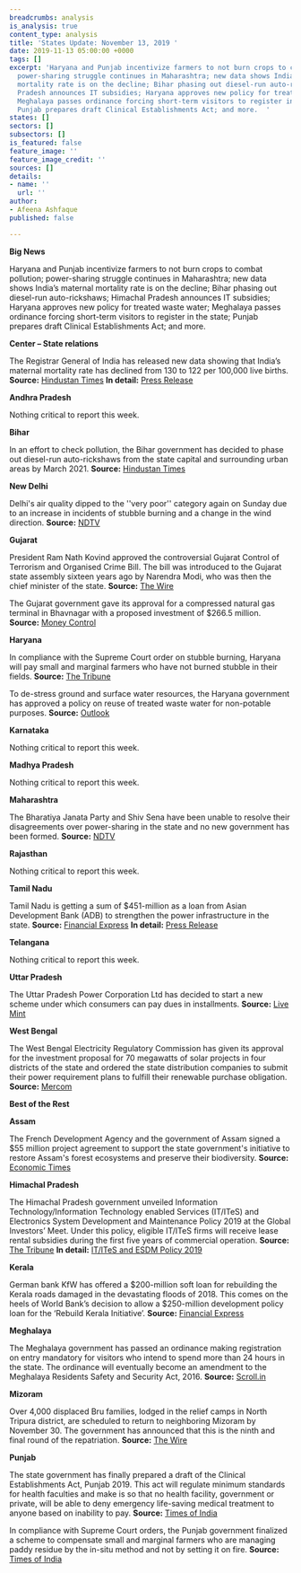 ```yaml
---
breadcrumbs: analysis
is_analysis: true
content_type: analysis
title: 'States Update: November 13, 2019 '
date: 2019-11-13 05:00:00 +0000
tags: []
excerpt: 'Haryana and Punjab incentivize farmers to not burn crops to combat pollution;
  power-sharing struggle continues in Maharashtra; new data shows India’s maternal
  mortality rate is on the decline; Bihar phasing out diesel-run auto-rickshaws; Himachal
  Pradesh announces IT subsidies; Haryana approves new policy for treated waste water;
  Meghalaya passes ordinance forcing short-term visitors to register in the state;
  Punjab prepares draft Clinical Establishments Act; and more.  '
states: []
sectors: []
subsectors: []
is_featured: false
feature_image: ''
feature_image_credit: ''
sources: []
details:
- name: ''
  url: ''
author:
- Afeena Ashfaque
published: false

---
```

**Big News**

Haryana and Punjab incentivize farmers to not burn crops to combat pollution; power-sharing struggle continues in Maharashtra; new data shows India’s maternal mortality rate is on the decline; Bihar phasing out diesel-run auto-rickshaws; Himachal Pradesh announces IT subsidies; Haryana approves new policy for treated waste water; Meghalaya passes ordinance forcing short-term visitors to register in the state; Punjab prepares draft Clinical Establishments Act; and more.

**Center – State relations**

The Registrar General of India has released new data showing that India’s maternal mortality rate has declined from 130 to 122 per 100,000 live births. **Source:** [Hindustan Times](https://www.hindustantimes.com/india-news/fewer-women-dying-during-childbirth-data/story-0ewXGem8129djVfM5cOrNO.html) **In detail:** [Press Release](https://pib.gov.in/newsite/PrintRelease.aspx?relid=194365)

**Andhra Pradesh**

Nothing critical to report this week.

**Bihar**

In an effort to check pollution, the Bihar government has decided to phase out diesel-run auto-rickshaws from the state capital and surrounding urban areas by March 2021. **Source:** [Hindustan Times](https://www.hindustantimes.com/patna/diesel-autos-in-patna-to-be-phased-out-by-january-31-2021/story-PyIn8YRZH3payD8qXNkHKI.html)

**New Delhi**

Delhi's air quality dipped to the ''very poor'' category again on Sunday due to an increase in incidents of stubble burning and a change in the wind direction. **Source:** [NDTV](https://www.ndtv.com/india-news/delhi-air-likely-to-turn-severe-by-tuesday-after-stubble-burning-spikes-2130424)

**Gujarat**

President Ram Nath Kovind approved the controversial Gujarat Control of Terrorism and Organised Crime Bill. The bill was introduced to the Gujarat state assembly sixteen years ago by Narendra Modi, who was then the chief minister of the state. **Source:** [The Wire](https://thewire.in/government/gujarat-terror-bill-president-nod)

The Gujarat government gave its approval for a compressed natural gas terminal in Bhavnagar with a proposed investment of $266.5 million. **Source:** [Money Control](https://www.moneycontrol.com/news/business/gujarat-govt-gives-nod-for-cng-port-terminal-at-bhavnagar-4624691.html)

**Haryana**

In compliance with the Supreme Court order on stubble burning, Haryana will pay small and marginal farmers who have not burned stubble in their fields. **Source:** [The Tribune](https://www.tribuneindia.com/news/from-today-haryana-to-give-rs-100-quintal-incentive-to-farmers/857810.html)

To de-stress ground and surface water resources, the Haryana government has approved a policy on reuse of treated waste water for non-potable purposes. **Source:** [Outlook](https://www.outlookindia.com/newsscroll/haryana-approves-treated-waste-water-policy-for-nonpotable-purposes/1658564)

**Karnataka**

Nothing critical to report this week.

**Madhya Pradesh**

Nothing critical to report this week.

**Maharashtra**

The Bharatiya Janata Party and Shiv Sena have been unable to resolve their disagreements over power-sharing in the state and no new government has been formed. **Source:** [NDTV](https://www.ndtv.com/india-news/maharashtra-government-formation-live-updates-bjp-to-hold-core-group-meet-amid-tussle-with-shiv-sena-2130168)

**Rajasthan**

Nothing critical to report this week.

**Tamil Nadu**

Tamil Nadu is getting a sum of $451-million as a loan from Asian Development Bank (ADB) to strengthen the power infrastructure in the state. **Source:** [Financial Express](https://www.financialexpress.com/economy/tamil-nadu-to-get-451-million-adb-loan-to-boost-power-connectivity/1755676/) **In detail:** [Press Release](https://www.adb.org/news/adb-provides-451-million-strengthen-power-connectivity-tamil-nadu)

**Telangana**

Nothing critical to report this week.

**Uttar Pradesh**

The Uttar Pradesh Power Corporation Ltd has decided to start a new scheme under which consumers can pay dues in installments. **Source:** [Live Mint](https://www.livemint.com/news/india/uttar-pradesh-pay-your-electric-bill-in-installments-11573121393855.html)

**West Bengal**

The West Bengal Electricity Regulatory Commission has given its approval for the investment proposal for 70 megawatts of solar projects in four districts of the state and ordered the state distribution companies to submit their power requirement plans to fulfill their renewable purchase obligation. **Source:** [Mercom](https://mercomindia.com/west-bengal-approves-investment-proposal-70-mw-solar-projects/)

**Best of the Rest**

**Assam**

The French Development Agency and the government of Assam signed a $55 million project agreement to support the state government's initiative to restore Assam's forest ecosystems and preserve their biodiversity. **Source:** [Economic Times](https://economictimes.indiatimes.com/news/politics-and-nation/assam-french-development-agency-sign-50-million-euro-agreement-to-restore-forest-ecosystems/articleshow/71895310.cms)

**Himachal Pradesh**

The Himachal Pradesh government unveiled Information Technology/Information Technology enabled Services (IT/ITeS) and Electronics System Development and Maintenance Policy 2019 at the Global Investors’ Meet. Under this policy, eligible IT/ITeS firms will receive lease rental subsidies during the first five years of commercial operation. **Source:** [The Tribune](https://www.tribuneindia.com/news/himachal-goes-extra-mile-to-woo-it-companies/858335.html) **In detail:** [IT/ITeS and ESDM Policy 2019](https://risinghimachal.in/it-policy-pdf)

**Kerala**

German bank KfW has offered a $200-million soft loan for rebuilding the Kerala roads damaged in the devastating floods of 2018. This comes on the heels of World Bank’s decision to allow a $250-million development policy loan for the ‘Rebuild Kerala Initiative’. **Source:** [Financial Express](https://www.financialexpress.com/infrastructure/roadways/kerala-floods-german-bank-kfw-signs-200-m-loan-pact-for-rebuilding-damaged-roads/1758049/)

**Meghalaya**

The Meghalaya government has passed an ordinance making registration on entry mandatory for visitors who intend to spend more than 24 hours in the state. The ordinance will eventually become an amendment to the Meghalaya Residents Safety and Security Act, 2016. **Source:** [Scroll.in](https://scroll.in/article/942800/from-exclusion-to-protection-an-ordinance-in-meghalaya-raises-questions-on-inner-line-permits)

**Mizoram**

Over 4,000 displaced Bru families, lodged in the relief camps in North Tripura district, are scheduled to return to neighboring Mizoram by November 30. The government has announced that this is the ninth and final round of the repatriation. **Source:** [The Wire](https://thewire.in/government/no-more-bru-repatriation-exercise-says-mizoram-government)

**Punjab**

The state government has finally prepared a draft of the Clinical Establishments Act, Punjab 2019. This act will regulate minimum standards for health faculties and make is so that no health facility, government or private, will be able to deny emergency life-saving medical treatment to anyone based on inability to pay. **Source:** [Times of India](https://timesofindia.indiatimes.com/city/chandigarh/punjab-to-finally-implement-clinical-establishments-act/articleshow/71963088.cms)

In compliance with Supreme Court orders, the Punjab government finalized a scheme to compensate small and marginal farmers who are managing paddy residue by the in-situ method and not by setting it on fire. **Source:** [Times of India](https://timesofindia.indiatimes.com/city/chandigarh/punjab-finalises-scheme-to-compensate-small-marginal-farmers-for-managing-paddy-residue/articleshowprint/71976990.cms)